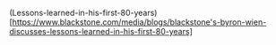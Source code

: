 (Lessons-learned-in-his-first-80-years)[https://www.blackstone.com/media/blogs/blackstone's-byron-wien-discusses-lessons-learned-in-his-first-80-years]

